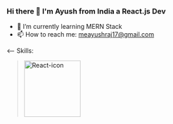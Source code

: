 ### Hi there 👋 I'm Ayush from India a React.js Dev

- 🌱 I’m currently learning MERN Stack
- 📫 How to reach me: meayushraj17@gmail.com



<--
Skills:
> <a title="Facebook / Public domain" href="https://commons.wikimedia.org/wiki/File:React-icon.svg"><img width="128" alt="React-icon" src="https://upload.wikimedia.org/wikipedia/commons/thumb/a/a7/React-icon.svg/128px-React-icon.svg.png"></a>



